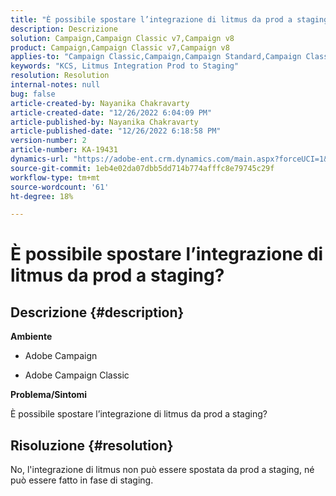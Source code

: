 ```yaml
---
title: "È possibile spostare l’integrazione di litmus da prod a staging?"
description: Descrizione
solution: Campaign,Campaign Classic v7,Campaign v8
product: Campaign,Campaign Classic v7,Campaign v8
applies-to: "Campaign Classic,Campaign,Campaign Standard,Campaign Classic v7,Campaign v8"
keywords: "KCS, Litmus Integration Prod to Staging"
resolution: Resolution
internal-notes: null
bug: false
article-created-by: Nayanika Chakravarty
article-created-date: "12/26/2022 6:04:09 PM"
article-published-by: Nayanika Chakravarty
article-published-date: "12/26/2022 6:18:58 PM"
version-number: 2
article-number: KA-19431
dynamics-url: "https://adobe-ent.crm.dynamics.com/main.aspx?forceUCI=1&pagetype=entityrecord&etn=knowledgearticle&id=5cfaefac-4785-ed11-81ac-6045bd006b4b"
source-git-commit: 1eb4e02da07dbb5dd714b774afffc8e79745c29f
workflow-type: tm+mt
source-wordcount: '61'
ht-degree: 18%

---
```


# È possibile spostare l’integrazione di litmus da prod a staging?

## Descrizione {#description}


<b>Ambiente</b>

- Adobe Campaign

- Adobe Campaign Classic

<b>Problema/Sintomi</b>

È possibile spostare l’integrazione di litmus da prod a staging?


## Risoluzione {#resolution}


No, l&#39;integrazione di litmus non può essere spostata da prod a staging, né può essere fatto in fase di staging.
